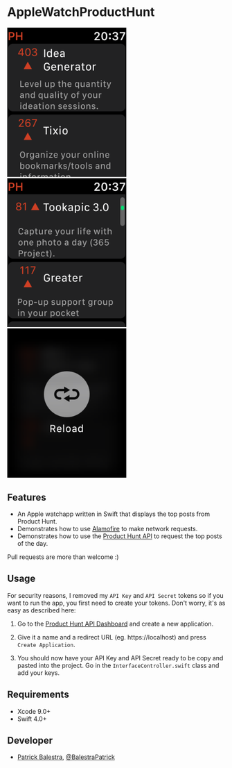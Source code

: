 AppleWatchProductHunt
=====================
<img src="sc1.png" width="275"><img src="sc2.png" width="275"><img src="sc3.png" width="275">
## Features
- An Apple watchapp written in Swift that displays the top posts from Product Hunt.
- Demonstrates how to use <a href="https://github.com/Alamofire/Alamofire" target="_blank">Alamofire</a> to make network requests.
- Demonstrates how to use the <a href="https://api.producthunt.com/v1/docs" target="_blank">Product Hunt API</a> to request the top posts of the day.

Pull requests are more than welcome :)

## Usage

For security reasons, I removed my `API Key` and `API Secret` tokens so if you want to run the app, you first need to create your tokens. Don't worry, it's as easy as described here:

1) Go to the <a href="https://www.producthunt.com/v1/oauth/applications" target="_blank">Product Hunt API Dashboard</a> and create a new application.

2) Give it a name and a redirect URL (eg. https://localhost) and press `Create Application`.

3) You should now have your API Key and API Secret ready to be copy and pasted into the project. Go in the `InterfaceController.swift` class and add your keys.

## Requirements
- Xcode 9.0+
- Swift 4.0+

## Developer
- <a href="http://www.patrickbalestra.com">Patrick Balestra</a>, <a href="http://www.twitter.com/BalestraPatrick">@BalestraPatrick</a>
